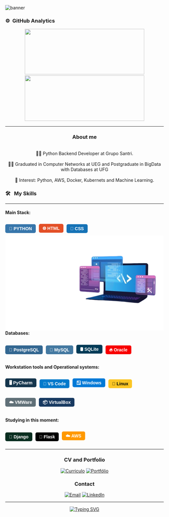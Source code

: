 

![banner](https://github.com/user-attachments/assets/5706544c-11ce-4623-b6f0-b73d60c8b151)



### ⚙️ &nbsp;GitHub Analytics

<p align="center">
    <a href="https://github.com/AntonielCleyton/">
        <img height="145em" style="width: 380px;" src="https://github-readme-stats.vercel.app/api?username=AntonielCleyton&hide=issues,prs&count_private=true&show_owner=true&show_icons=true&bg_color=0d1117&title_color=ffffff&text_color=ffffff&icon_color=db1cff&hide_border=true/" />
    </a>
    <a href="https://github.com/AntonielCleyton/">
        <img height="145em" style="width: 380px;" src="https://github-readme-stats.vercel.app/api/top-langs/?username=AntonielCleyton&layout=compact&count_private=true&langs_count=8&card_width=445&bg_color=0d1117&title_color=ffffff&text_color=ffffff&icon_color=db1cff&hide_border=true/" />
    </a>
</p>



<hr>
<div align="center">
  <h3>About me</h3>
</div>
<div align="center">
  <br>👨‍💻 Python Backend Developer at Grupo Santri.</br>
  <br>👨‍🎓 Graduated in Computer Networks at UEG and Postgraduate in BigData with Databases at UFG</br>
  <br>🎯 Interest: Python, AWS, Docker, Kubernets and Machine Learning.</br>
</div>


<!-- Habilidades e ferramentas -->
### 🛠 &nbsp; My Skills
<hr>

#### Main Stack:

<div style="display: flex; flex-wrap: wrap; gap: 10px; align-items: center;">

  <span style="background-color: #3776AB; color: white; padding: 6px 12px; border-radius: 5px; font-weight: bold; font-family: Arial, sans-serif;">🐍 PYTHON</span>

  <span style="background-color: #E34F26; color: white; padding: 6px 12px; border-radius: 5px; font-weight: bold; font-family: Arial, sans-serif;">🌐 HTML</span>

  <span style="background-color: #1572B6; color: white; padding: 6px 12px; border-radius: 5px; font-weight: bold; font-family: Arial, sans-serif;">🎨 CSS</span>

</div>

<img src="img/antonieldev.png" min-width="400px" max-width="600px" width="600px" align="right" alt="Computador iuriCode">

#### Databases:

<div style="display: flex; flex-wrap: wrap; gap: 10px; align-items: center;">

  <span style="background-color: #336791; color: white; padding: 6px 12px; border-radius: 5px; font-weight: bold; font-family: Arial, sans-serif;">🐘 PostgreSQL</span>

  <span style="background-color: #4479A1; color: white; padding: 6px 12px; border-radius: 5px; font-weight: bold; font-family: Arial, sans-serif;">🐬 MySQL</span>

  <span style="background-color: #003B57; color: white; padding: 6px 12px; border-radius: 5px; font-weight: bold; font-family: Arial, sans-serif;">🛢 SQLite</span>

  <span style="background-color: #F80000; color: white; padding: 6px 12px; border-radius: 5px; font-weight: bold; font-family: Arial, sans-serif;">🔥 Oracle</span>

</div>

#### Workstation tools and Operational systems:

<div style="display: flex; flex-wrap: wrap; gap: 10px; align-items: center;">

  <span style="background-color: #14354C; color: white; padding: 6px 12px; border-radius: 5px; font-weight: bold; font-family: Arial, sans-serif;">🖥️ PyCharm</span>

  <span style="background-color: #007ACC; color: white; padding: 6px 12px; border-radius: 5px; font-weight: bold; font-family: Arial, sans-serif;">📝 VS Code</span>

  <span style="background-color: #017AD7; color: white; padding: 6px 12px; border-radius: 5px; font-weight: bold; font-family: Arial, sans-serif;">🪟 Windows</span>

  <span style="background-color: #FCC624; color: black; padding: 6px 12px; border-radius: 5px; font-weight: bold; font-family: Arial, sans-serif;">🐧 Linux</span>

  <span style="background-color: #607078; color: white; padding: 6px 12px; border-radius: 5px; font-weight: bold; font-family: Arial, sans-serif;">☁️ VMWare</span>

  <span style="background-color: #183A61; color: white; padding: 6px 12px; border-radius: 5px; font-weight: bold; font-family: Arial, sans-serif;">📦 VirtualBox</span>

</div>

#### Studying in this moment:

<div style="display: flex; flex-wrap: wrap; gap: 10px; align-items: center;">

  <span style="background-color: #092E20; color: white; padding: 6px 12px; border-radius: 5px; font-weight: bold; font-family: Arial, sans-serif;">🌿 Django</span>

  <span style="background-color: #000000; color: white; padding: 6px 12px; border-radius: 5px; font-weight: bold; font-family: Arial, sans-serif;">🍶 Flask</span>

  <span style="background-color: #FF9900; color: white; padding: 6px 12px; border-radius: 5px; font-weight: bold; font-family: Arial, sans-serif;">☁️ AWS</span>

</div>



<div align="center">
<hr>
  

<h3>CV and Portfolio</h3> 

[![Curriculo](https://img.shields.io/badge/CV-%23FF0000.svg?style=for-the-badge&logo=adobe&logoColor=white)](https://drive.google.com/file/d/1czy9NkXW0HzVSwaWK0hc3BmAfAOPy6md/view?usp=sharing)
[![Portfólio](https://img.shields.io/badge/Portfolio-F38020?style=for-the-badge&logo=Cloudflare&logoColor=white)](https://antonielcleyton.github.io/)

### Contact

[![Email](https://img.shields.io/badge/Gmail-EA4335?logo=gmail&logoColor=white&style=for-the-badge)](mailto:antonielcbs@gmail.com)
[![LinkedIn](https://img.shields.io/badge/LinkedIn-0A66C2?logo=linkedin&logoColor=white&style=for-the-badge)](https://www.linkedin.com/in/antonielcleyton/)






</div>


<!DOCTYPE html><html lang="pt-br"><head><meta charset="UTF-8"><meta name="viewport" content="width=device-width, initial-scale=1.0"></head><body><div id="chat-container"><div class="message"><p></p></div><hr><div class="message"><p></p></div></div></body></html>

<div align="center">
  <a href="https://git.io/typing-svg"><img src="https://readme-typing-svg.demolab.com?font=Fira+Code&pause=1000&color=F7F7F7&center=true&vCenter=true&random=false&width=435&lines=Thank+you+for+your+attention!" alt="Typing SVG" /></a>
</div>






